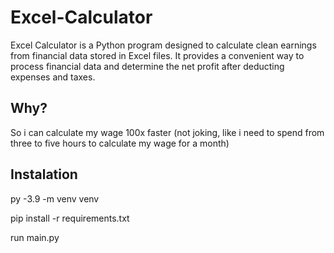 # Excel-Calculator
 Excel Calculator is a Python program designed to calculate clean earnings from financial data stored in Excel files.
 It provides a convenient way to process financial data and determine the net profit after deducting expenses and taxes.

## Why?
So i can calculate my wage 100x faster (not joking, like i need to spend from three to five hours to calculate my wage for a month)

## Instalation

py -3.9 -m venv venv

pip install -r requirements.txt

run main.py
